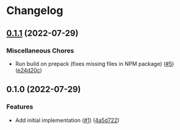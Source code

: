 # Changelog

## [0.1.1](https://github.com/meyfa/ts-node-test/compare/v0.1.0...v0.1.1) (2022-07-29)


### Miscellaneous Chores

* Run build on prepack (fixes missing files in NPM package) ([#5](https://github.com/meyfa/ts-node-test/issues/5)) ([e24d20c](https://github.com/meyfa/ts-node-test/commit/e24d20c9325009b71788436e2cd71e6c0e9559d6))

## 0.1.0 (2022-07-29)


### Features

* Add initial implementation ([#1](https://github.com/meyfa/ts-node-test/issues/1)) ([4a5d722](https://github.com/meyfa/ts-node-test/commit/4a5d722fe21819cdc65e3aaf0bf7afac66010a39))

